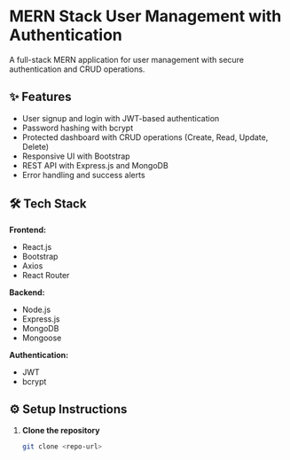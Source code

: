 # MERN Stack User Management with Authentication

A full-stack MERN application for user management with secure authentication and CRUD operations.

## ✨ Features

- User signup and login with JWT-based authentication  
- Password hashing with bcrypt  
- Protected dashboard with CRUD operations (Create, Read, Update, Delete)  
- Responsive UI with Bootstrap  
- REST API with Express.js and MongoDB  
- Error handling and success alerts  

## 🛠 Tech Stack

**Frontend:**  
- React.js  
- Bootstrap  
- Axios  
- React Router  

**Backend:**  
- Node.js  
- Express.js  
- MongoDB  
- Mongoose  

**Authentication:**  
- JWT  
- bcrypt  

## ⚙️ Setup Instructions

1. **Clone the repository**  
   ```bash
   git clone <repo-url>

